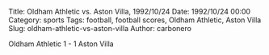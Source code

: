 Title: Oldham Athletic vs. Aston Villa, 1992/10/24
Date: 1992/10/24 00:00
Category: sports
Tags: football, football scores, Oldham Athletic, Aston Villa
Slug: oldham-athletic-vs-aston-villa
Author: carbonero


Oldham Athletic 1 - 1 Aston Villa

